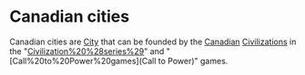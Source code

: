 # Canadian cities

Canadian cities are [City](cities) that can be founded by the [Canadian](Canadian) [Civilizations](civilization) in the "[Civilization%20%28series%29](Civilization)" and "[Call%20to%20Power%20games](Call to Power)" games.